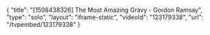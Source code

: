 {
    "title": "[1508438326] The Most Amazing Gravy - Gordon Ramsay",
    "type": "solo",
    "layout": "iframe-static",
    "videoId": "123179338",
    "url": "\/tvpembed\/123179338"
}